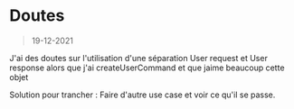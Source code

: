# Doutes

> 19-12-2021

J'ai des doutes sur l'utilisation d'une séparation User request et User response alors que j'ai createUserCommand et que jaime beaucoup cette objet

Solution pour trancher : Faire d'autre use case et voir ce qu'il se passe.
